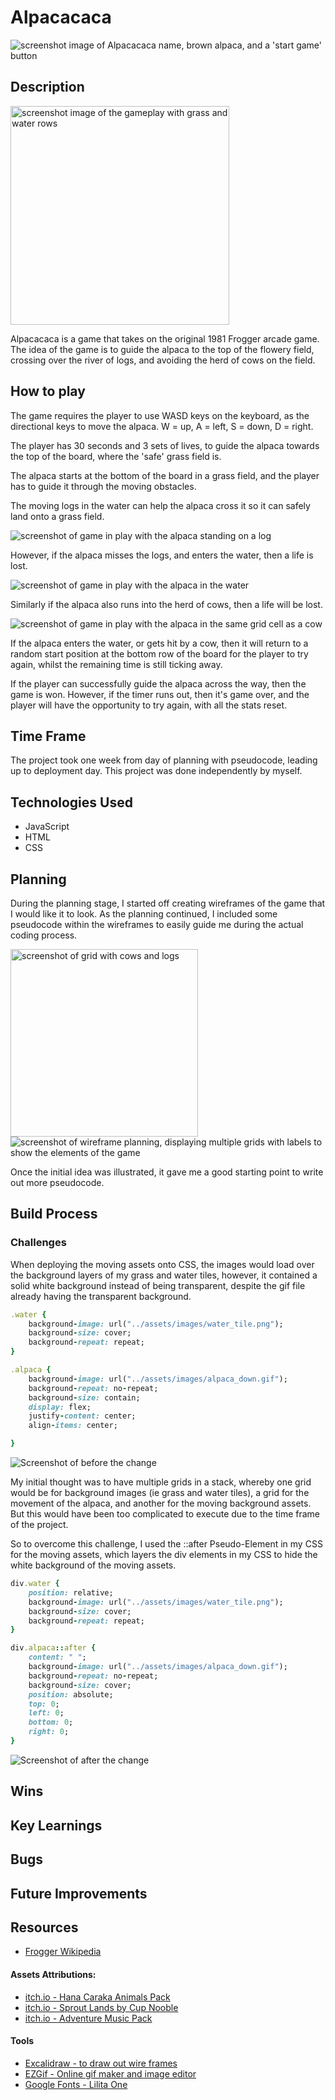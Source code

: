 # Alpacacaca

<img src="screenshots/Screenshot%202024-12-18%20at%2011.37.39.png" alt="screenshot image of Alpacacaca name, brown alpaca, and a 'start game' button">


## Description

<img src="screenshots/Screenshot%202024-12-20%20at%2009.51.15.png" width="350" alt="screenshot image of the gameplay with grass and water rows">

Alpacacaca is a game that takes on the original 1981 Frogger arcade game.
The idea of the game is to guide the alpaca to the top of the flowery field, crossing over the river of logs, and avoiding the herd of cows on the field.

## How to play

The game requires the player to use WASD keys on the keyboard, as the directional keys to move the alpaca. 
W = up, A = left, S = down, D = right. 

The player has 30 seconds and 3 sets of lives, to guide the alpaca towards the top of the board, where the 'safe' grass field is.

The alpaca starts at the bottom of the board in a grass field, and the player has to guide it through the moving obstacles.

The moving logs in the water can help the alpaca cross it so it can safely land onto a grass field. 

<img src="screenshots/Screenshot 2024-12-20 at 09.53.22.png" alt="screenshot of game in play with the alpaca standing on a log">

However, if the alpaca misses the logs, and enters the water, then a life is lost.

<img src="screenshots/Screenshot 2024-12-20 at 09.53.47.png" alt="screenshot of game in play with the alpaca in the water">

Similarly if the alpaca also runs into the herd of cows, then a life will be lost.

<img src="screenshots/Screenshot 2024-12-20 at 09.53.38.png" alt="screenshot of game in play with the alpaca in the same grid cell as a cow">

If the alpaca enters the water, or gets hit by a cow, then it will return to a random start position at the bottom row of the board for the player to try again, whilst the remaining time is still ticking away.

If the player can successfully guide the alpaca across the way, then the game is won.
However, if the timer runs out, then it's game over, and the player will have the opportunity to try again, with all the stats reset.

## Time Frame

The project took one week from day of planning with pseudocode, leading up to deployment day. This project was done independently by myself.

## Technologies Used
- JavaScript
- HTML
- CSS

## Planning

During the planning stage, I started off creating wireframes of the game that I would like it to look. As the planning continued, I included some pseudocode within the wireframes to easily guide me during the actual coding process.

<img src="screenshots/Screenshot 2024-12-16 at 09.18.43.png" width="300" alt="screenshot of grid with cows and logs">
<img src="screenshots/Screenshot 2024-12-20 at 11.24.59.png" alt="screenshot of wireframe planning, displaying multiple grids with labels to show the elements of the game">

Once the initial idea was illustrated, it gave me a good starting point to write out more pseudocode. 



## Build Process


### Challenges
When deploying the moving assets onto CSS, the images would load over the background layers of my grass and water tiles, however, it contained a solid white background instead of being transparent, despite the gif file already having the transparent background. 

```ruby
.water {
    background-image: url("../assets/images/water_tile.png");
    background-size: cover;
    background-repeat: repeat;
}

.alpaca {
    background-image: url("../assets/images/alpaca_down.gif");
    background-repeat: no-repeat;
    background-size: contain;
    display: flex;
    justify-content: center;
    align-items: center;

}
```
![Screenshot of before the change](screenshots/Screenshot%202024-12-18%20at%2011.29.08.png)

My initial thought was to have multiple grids in a stack, whereby one grid would be for background images (ie grass and water tiles), a grid for the movement of the alpaca, and another for the moving background assets.
But this would have been too complicated to execute due to the time frame of the project.

So to overcome this challenge, I used the ::after Pseudo-Element in my CSS for the moving assets, which layers the div elements in my CSS to hide the white background of the moving assets.

```ruby
div.water {
    position: relative;
    background-image: url("../assets/images/water_tile.png");
    background-size: cover;
    background-repeat: repeat;
}

div.alpaca::after {
    content: " ";
    background-image: url("../assets/images/alpaca_down.gif");
    background-repeat: no-repeat;
    background-size: cover;
    position: absolute;
    top: 0;
    left: 0;
    bottom: 0;
    right: 0;
}
```
![Screenshot of after the change](screenshots/Screenshot%202024-12-18%20at%2011.32.17.png)

## Wins

## Key Learnings

## Bugs

## Future Improvements



## Resources
- [Frogger Wikipedia](https://en.wikipedia.org/wiki/Frogger)




#### Assets Attributions:

- [itch.io - Hana Caraka Animals Pack](https://otterisk.itch.io/hana-caraka-animals-pack)
- [itch.io - Sprout Lands by Cup Nooble](https://cupnooble.itch.io/sprout-lands-asset-pack)
- [itch.io - Adventure Music Pack](https://monsieur-fred.itch.io/adventure-music-pack)


#### Tools
- [Excalidraw - to draw out wire frames](https://excalidraw.com/)
- [EZGif - Online gif maker and image editor](https://ezgif.com/)
- [Google Fonts - Lilita One](https://fonts.google.com/specimen/Lilita+One)
